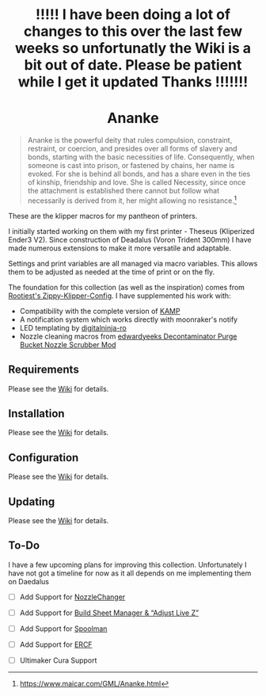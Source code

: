 <h1 align="center">
!!!!!  I have been doing a lot of changes to this over the last few weeks so unfortunatly the Wiki is a bit out of date.
Please be patient while I get it updated
Thanks !!!!!!!
</h1>

<h1 align="center">
Ananke
</h1>

>Ananke is the powerful deity that rules compulsion, constraint, restraint, or coercion, and presides over all forms of slavery and bonds, starting with the basic necessities of life. Consequently, when someone is cast into prison, or fastened by chains, her name is evoked. For she is behind all bonds, and has a share even in the ties of kinship, friendship and love. She is called Necessity, since once the attachment is established there cannot but follow what necessarily is derived from it, her might allowing no resistance.[^1]

These are the klipper macros for my pantheon of printers. 

I initially started working on them with my first printer - Theseus (Kliperized Ender3 V2). Since construction of Deadalus (Voron Trident 300mm) I have made numerous extensions to make it more versatile and adaptable. 

Settings and print variables are all managed via macro variables. This allows them to be adjusted as needed at the time of print or on the fly.

The foundation for this collection (as well as the inspiration) comes from [Rootiest's Zippy-Klipper-Config](https://github.com/rootiest/zippy-klipper_config). I have supplemented his work with: 
- Compatibility with the complete version of [KAMP](https://github.com/kyleisah/Klipper-Adaptive-Meshing-Purging)
- A notification system which works directly with moonraker's notify
- LED templating by [digitalninja-ro](https://github.com/digitalninja-ro/klipper-neopixel)
- Nozzle cleaning macros from [edwardyeeks Decontaminator Purge Bucket Nozzle Scrubber Mod](https://github.com/VoronDesign/VoronUsers/tree/master/orphaned_mods/printer_mods/edwardyeeks/Decontaminator_Purge_Bucket_%26_Nozzle_Scrubber)

## Requirements
Please see the [Wiki](https://github.com/MadD0c/Ananke/wiki/Requirements) for details.
## Installation
Please see the [Wiki](https://github.com/MadD0c/Ananke/wiki/Installation) for details.
## Configuration
Please see the [Wiki](https://github.com/MadD0c/Ananke/wiki/Configuration) for details.
## Updating
Please see the [Wiki](https://github.com/MadD0c/Ananke/wiki/Updating) for details.

## To-Do
I have a few upcoming plans for improving this collection. Unfortunately I have not got a timeline for now as it all depends on me implementing them on Daedalus
- [ ] Add Support for [NozzleChanger](https://github.com/garethky/change-nozzle-klipper-extra)
- [ ] Add Support for [Build Sheet Manager & “Adjust Live Z”](https://klipper.discourse.group/t/build-sheet-manager-adjust-live-z/4013)
- [ ] Add Support for [Spoolman](https://github.com/Donkie/Spoolman)
- [ ] Add Support for [ERCF](https://github.com/EtteGit/EnragedRabbitProject)
- [ ] Ultimaker Cura Support

  [^1]:https://www.maicar.com/GML/Ananke.html

